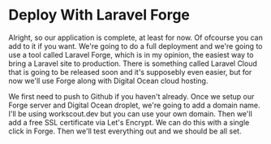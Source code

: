 # Deploy With Laravel Forge

Alright, so our application is complete, at least for now. Of ofcourse you can add to it if you want. We're going to do a full deployment and we're going to use a tool called Laravel Forge, which is in my opinion, the easiest way to bring a Laravel site to production. There is something called Laravel Cloud that is going to be released soon and it's supposebly even easier, but for now we'll use Forge along with Digital Ocean cloud hosting.

We first need to push to Github if you haven't already. Once we setup our Forge server and Digital Ocean droplet, we're going to add a domain name. I'll be using workscout.dev but you can use your own domain. Then we'll add a free SSL certificate via Let's Encrypt. We can do this with a single click in Forge. Then we'll test everything out and we should be all set.
